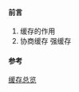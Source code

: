 #### 前言

1. 缓存的作用
2. 协商缓存 强缓存





#### 参考

[缓存总览](https://github.com/amandakelake/blog/issues/43)

